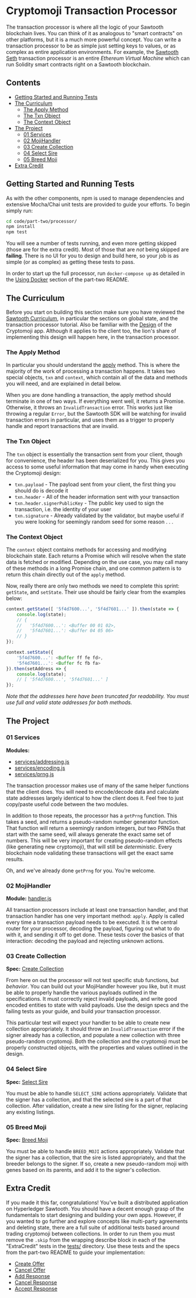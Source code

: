 # Cryptomoji Transaction Processor

The transaction processor is where all the logic of your Sawtooth blockchain
lives. You can think of it as analogous to "smart contracts" on other
platforms, but it is a much more powerful concept. You can write a transaction
processor to be as simple just setting keys to values, or as complex as entire
application environments. For example, the
[Sawtooth Seth](https://github.com/hyperledger/sawtooth-seth) transaction
processor is an entire _Ethereum Virtual Machine_ which can run Solidity smart
contracts right on a Sawtooth blockchain.

## Contents

- [Getting Started and Running Tests](#getting-started-and-running-tests)
- [The Curriculum](#the-curriculum)
    * [The Apply Method](#the-apply-method)
    * [The Txn Object](#the-txn-object)
    * [The Context Object](#the-context-object)
- [The Project](#the-project)
    * [01 Services](#01-services)
    * [02 MojiHandler](#02-mojihandler)
    * [03 Create Collection](#03-create-collection)
    * [04 Select Sire](#04-select-sire)
    * [05 Breed Moji](#05-breed-moji)
- [Extra Credit](#extra-credit)

## Getting Started and Running Tests

As with the other components, npm is used to manage dependencies and extensive
Mocha/Chai unit tests are provided to guide your efforts. To begin simply run:

```bash
cd code/part-two/processor/
npm install
npm test
```

You will see a number of tests running, and even more getting skipped (those
are for the extra credit). Most of those that are _not_ being skipped are
**failing**. There is no UI for you to design and build here, so your job is as
simple (or as complex) as getting these tests to pass.

In order to start up the full processor, run `docker-compose up` as detailed in
the [Using Docker](../README.md#using-docker) section of the part-two README.

## The Curriculum

Before you start on building this section make sure you have reviewed the
[Sawtooth Curriculum](../README.md#the-curriculum), in particular the sections
on global state, and the transaction processor tutorial. Also be familiar with
the [Design](../README.md#the-design) of the Cryptomoji app. Although it
applies to the client too, the lion's share of implementing this design will
happen here, in the transaction processor.

### The Apply Method

In particular you should understand the [apply](handler.js#L48) method.
This is where the majority of the work of processing a transaction happens. It
takes two special objects, `txn` and `context`, which contain all of the data
and methods you will need, and are explained in detail below.

When you are done handling a transaction, the apply method should terminate in
one of two ways. If everything went well, it returns a Promise. Otherwise, it
throws an `InvalidTransaction` error. This works just like throwing a regular
`Error`, but the Sawtooth SDK will be watching for invalid transaction errors
in particular, and uses them as a trigger to properly handle and report
transactions that are invalid.

### The Txn Object

The `txn` object is essentially the transaction sent from your client, though
for convenience, the header has been deserialized for you. This gives you
access to some useful information that may come in handy when executing the
Cryptomoji design:

- `txn.payload` - The payload sent from your client, the first thing you should
  do is decode it
- `txn.header` - All of the header information sent with your transaction
- `txn.header.signerPublicKey` - The public key used to sign the transaction,
  i.e. the identity of your user
- `txn.signature` - Already validated by the validator, but maybe useful if you
  were looking for seemingly random seed for some reason . . .

### The Context Object

The `context` object contains methods for accessing and modifying blockchain
state. Each returns a Promise which will resolve when the state data is fetched
or modified. Depending on the use case, you may call many of these methods in a
long Promise chain, and one common pattern is to return this chain directly out
of the `apply` method.

Now, really there are only two methods we need to complete this sprint:
`getState`, and `setState`. Their use should be fairly clear from the examples
below:

```javascript
context.getState([ '5f4d7600...', '5f4d7601...' ]).then(state => {
    console.log(state);
    // {
    //   '5f4d7600...': <Buffer 00 01 02>,
    //   '5f4d7601...': <Buffer 04 05 06>
    // }
});
```

```javascript
context.setState({
    '5f4d7600...': <Buffer ff fe fd>,
    '5f4d7601...': <Buffer fc fb fa>
}).then(setAddress => {
    console.log(state);
    // [ '5f4d7600...', '5f4d7601...' ]
});
```

_Note that the addresses here have been truncated for readability. You must use
full and valid state addresses for both methods._

## The Project

### 01 Services

**Modules:**
- [services/addressing.js](services/addressing.js)
- [services/encoding.js](services/encoding.js)
- [services/prng.js](services/prng.js)

The transaction processor makes use of many of the same helper functions that
the client does. You will need to encode/decode data and calculate state
addresses largely identical to how the client does it. Feel free to just
copy/paste useful code between the two modules.

In addition to those repeats, the processor has a `getPrng` function. This
takes a seed, and returns a pseudo-random number generator function. That
function will return a seemingly random integers, _but_ two PRNGs that start
with the same seed, will always generate the exact same set of numbers. This
will be very important for creating pseudo-random effects (like generating new
cryptomoji), that will still be _deterministic_. Every blockchain node
validating these transactions will get the exact same results.

Oh, and we've already done `getPrng` for you. You're welcome.

### 02 MojiHandler

**Module:** [handler.js](handler.js)

All transaction processors include at least one transaction handler, and that
transaction handler has one very important method: `apply`. Apply is called
every time a transaction payload needs to be executed. It is the central router
for your processor, decoding the payload, figuring out what to do with it, and
sending it off to get done. These tests cover the basics of that interaction:
decoding the payload and rejecting unknown actions.

### 03 Create Collection

**Spec:** [Create Collection](../README.md#create-collection)

From here on out the processor will not test specific stub functions, but
_behavior_. You can build out your MojiHandler however you like, but it must be
able to properly handle the various payloads outlined in the specifications. It
must correctly reject invalid payloads, and write good encoded entities to
state with valid payloads. Use the design specs and the failing tests as your
guide, and build _your_ transaction processor.

This particular test will expect your handler to be able to create new
collection appropriately. It should throw an `InvalidTransaction` error if the
signer already has a collection, and populate a new collection with three
pseudo-random cryptomoji. Both the collection and the cryptomoji must be
properly constructed objects, with the properties and values outlined in the
design.

### 04 Select Sire

**Spec:** [Select Sire](../README.md#select-sire)

You must be able to handle `SELECT_SIRE` actions appropriately. Validate that
the signer has a collection, and that the selected sire is a part of that
collection. After validation, create a new sire listing for the signer,
replacing any existing listings.

### 05 Breed Moji

**Spec:** [Breed Moji](../README.md#breed-moji)

You must be able to handle `BREED_MOJI` actions appropriately. Validate that
the signer has a collection, that the sire is listed appropriately, and that
the breeder belongs to the signer. If so, create a new pseudo-random moji with
genes based on its parents, and add it to the signer's collection.

## Extra Credit

If you made it this far, congratulations! You've built a distributed
application on Hyperledger Sawtooth. You should have a decent enough grasp of
the fundamentals to start designing and building your own apps. However, if you
wanted to go further and explore concepts like multi-party agreements and
deleting state, there are a full suite of additional tests based around trading
cryptomoji between collections. In order to run them you must remove the
`.skip` from the wrapping describe block in each of the "ExtraCredit" tests in
the [tests/](tests/) directory. Use these tests and the specs from the part-two
README to guide your implementation:

- [Create Offer](../README.md#create-offer)
- [Cancel Offer](../README.md#cancel-offer)
- [Add Response](../README.md#add-response)
- [Cancel Response](../README.md#cancel-response)
- [Accept Response](../README.md#accept-response)
